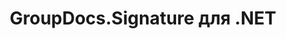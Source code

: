 ---
title: GroupDocs.Signature для .NET
type: docs
weight: 10
url: /ru/net/
description: Справочные материалы по GroupDocs.Signature для .NET API содержат примеры, фрагменты кода и документацию по API. Он предоставляет пространства имен, классы, интерфейсы и другие детали API.
is_root: true
---